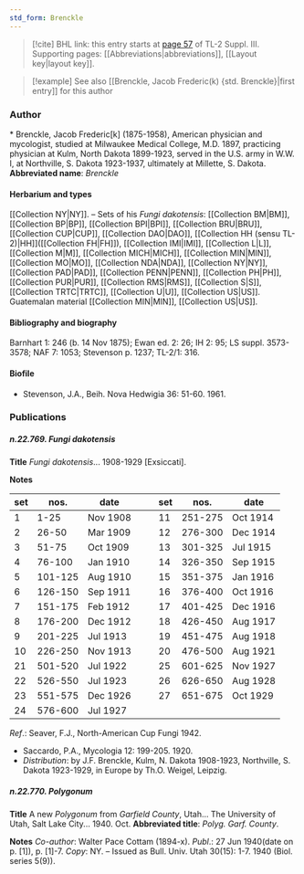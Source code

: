 ```yaml
---
std_form: Brenckle
---
```


> [!cite] BHL link: this entry starts at [page 57](https://www.biodiversitylibrary.org/page/33266364) of TL-2 Suppl. III.
> Supporting pages: [[Abbreviations|abbreviations]], [[Layout key|layout key]].

> [!example] See also [[Brenckle, Jacob Frederic(k) {std. Brenckle}|first entry]] for this author

### Author

\* Brenckle, Jacob Frederic\[k\] (1875-1958), American physician and mycologist, studied at Milwaukee Medical College, M.D. 1897, practicing physician at Kulm, North Dakota 1899-1923, served in the U.S. army in W.W. I, at Northville, S. Dakota 1923-1937, ultimately at Millette, S. Dakota. 
**Abbreviated name**: *Brenckle*

#### Herbarium and types

[[Collection NY|NY]]. – Sets of his *Fungi dakotensis*: [[Collection BM|BM]], [[Collection BP|BP]], [[Collection BPI|BPI]], [[Collection BRU|BRU]], [[Collection CUP|CUP]], [[Collection DAO|DAO]], [[Collection HH (sensu TL-2)|HH]]([[Collection FH|FH]]), [[Collection IMI|IMI]], [[Collection L|L]], [[Collection M|M]], [[Collection MICH|MICH]], [[Collection MIN|MIN]], [[Collection MO|MO]], [[Collection NDA|NDA]], [[Collection NY|NY]], [[Collection PAD|PAD]], [[Collection PENN|PENN]], [[Collection PH|PH]], [[Collection PUR|PUR]], [[Collection RMS|RMS]], [[Collection S|S]], [[Collection TRTC|TRTC]], [[Collection U|U]], [[Collection US|US]]. Guatemalan material [[Collection MIN|MIN]], [[Collection US|US]].

#### Bibliography and biography

Barnhart 1: 246 (b. 14 Nov 1875); Ewan ed. 2: 26; IH 2: 95; LS suppl. 3573-3578; NAF 7: 1053; Stevenson p. 1237; TL-2/1: 316.

#### Biofile

- Stevenson, J.A., Beih. Nova Hedwigia 36: 51-60. 1961.

### Publications

##### n.22.769. Fungi dakotensis

**Title**
*Fungi dakotensis*... 1908-1929 \[Exsiccati\].

**Notes**

|set|nos.|date| | |set|nos.|date|
|---|---|---|---|---|---|---|---|
|1|1-25|Nov 1908|||11|251-275|Oct 1914|
|2|26-50|Mar 1909|||12|276-300|Dec 1914|
|3|51-75|Oct 1909|||13|301-325|Jul 1915|
|4|76-100|Jan 1910|||14|326-350|Sep 1915|
|5|101-125|Aug 1910|||15|351-375|Jan 1916|
|6|126-150|Sep 1911|||16|376-400|Oct 1916|
|7|151-175|Feb 1912|||17|401-425|Dec 1916|
|8|176-200|Dec 1912|||18|426-450|Aug 1917|
|9|201-225|Jul 1913|||19|451-475|Aug 1918|
|10|226-250|Nov 1913|||20|476-500|Aug 1921|
|21|501-520|Jul 1922|||25|601-625|Nov 1927|
|22|526-550|Jul 1923|||26|626-650|Aug 1928|
|23|551-575|Dec 1926|||27|651-675|Oct 1929|
|24|576-600|Jul 1927|||

*Ref*.: Seaver, F.J., North-American Cup Fungi 1942.
- Saccardo, P.A., Mycologia 12: 199-205. 1920.
- *Distribution*: by J.F. Brenckle, Kulm, N. Dakota 1908-1923, Northville, S. Dakota 1923-1929, in Europe by Th.O. Weigel, Leipzig.

##### n.22.770. Polygonum

**Title**
A new *Polygonum* from *Garfield County*, Utah... The University of Utah, Salt Lake City... 1940. Oct.
**Abbreviated title**: *Polyg. Garf. County*.

**Notes**
*Co-author*: Walter Pace Cottam (1894-x).
*Publ*.: 27 Jun 1940(date on p. \[1\]), p. \[1\]-7. *Copy*: NY. – Issued as Bull. Univ. Utah 30(15): 1-7. 1940 (Biol. series 5(9)).

